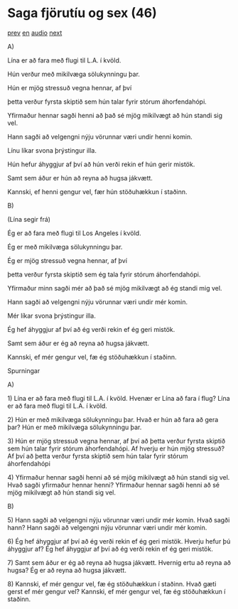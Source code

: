 # Saga fjörutíu og sex (46)

[prev](../is/story_45.md)
[en](../en/story_46.md)
[audio](../audio/story_46.mp3)
[next](../is/story_47.md)

A\)

Lína er að fara með flugi til L.A. í kvöld.

Hún verður með mikilvæga sölukynningu þar.

Hún er mjög stressuð vegna hennar, af því

þetta verður fyrsta skiptið sem hún talar fyrir stórum áhorfendahópi.

Yfirmaður hennar sagði henni að það sé mjög mikilvægt að hún standi sig
vel.

Hann sagði að velgengni nýju vörunnar væri undir henni komin.

Línu líkar svona þrýstingur illa.

Hún hefur áhyggjur af því að hún verði rekin ef hún gerir mistök.

Samt sem áður er hún að reyna að hugsa jákvætt.

Kannski, ef henni gengur vel, fær hún stöðuhækkun í staðinn.

B\)

(Lína segir frá)

Ég er að fara með flugi til Los Angeles í kvöld.

Ég er með mikilvæga sölukynningu þar.

Ég er mjög stressuð vegna hennar, af því

þetta verður fyrsta skiptið sem ég tala fyrir stórum áhorfendahópi.

Yfirmaður minn sagði mér að það sé mjög mikilvægt að ég standi mig vel.

Hann sagði að velgengni nýju vörunnar væri undir mér komin.

Mér líkar svona þrýstingur illa.

Ég hef áhyggjur af því að ég verði rekin ef ég geri mistök.

Samt sem áður er ég að reyna að hugsa jákvætt.

Kannski, ef mér gengur vel, fæ ég stöðuhækkun í staðinn.

Spurningar

A\)

1\) Lína er að fara með flugi til L.A. í kvöld. Hvenær er Lína að fara í
flug? Lína er að fara með flugi til L.A. í kvöld.

2\) Hún er með mikilvæga sölukynningu þar. Hvað er hún að fara að gera
þar? Hún er með mikilvæga sölukynningu þar.

3\) Hún er mjög stressuð vegna hennar, af því að þetta verður fyrsta
skiptið sem hún talar fyrir stórum áhorfendahópi. Af hverju er hún mjög
stressuð? Af því að þetta verður fyrsta skiptið sem hún talar fyrir
stórum áhorfendahópi

4\) Yfirmaður hennar sagði henni að sé mjög mikilvægt að hún standi sig
vel. Hvað sagði yfirmaður hennar henni? Yfirmaður hennar sagði henni að
sé mjög mikilvægt að hún standi sig vel.

B\)

5\) Hann sagði að velgengni nýju vörunnar væri undir mér komin. Hvað
sagði hann? Hann sagði að velgengni nýju vörunnar væri undir mér komin.

6\) Ég hef áhyggjur af því að ég verði rekin ef ég geri mistök. Hverju
hefur þú áhyggjur af? Ég hef áhyggjur af því að ég verði rekin ef ég
geri mistök.

7\) Samt sem áður er ég að reyna að hugsa jákvætt. Hvernig ertu að reyna
að hugsa? Ég er að reyna að hugsa jákvætt.

8\) Kannski, ef mér gengur vel, fæ ég stöðuhækkun í staðinn. Hvað gæti
gerst ef mér gengur vel? Kannski, ef mér gengur vel, fæ ég stöðuhækkun í
staðinn.
